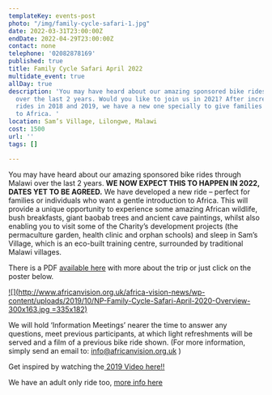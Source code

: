 ```yaml
---
templateKey: events-post
photo: "/img/family-cycle-safari-1.jpg"
date: 2022-03-31T23:00:00Z
endDate: 2022-04-29T23:00:00Z
contact: none
telephone: '02082878169'
published: true
title: Family Cycle Safari April 2022
multidate_event: true
allDay: true
description: 'You may have heard about our amazing sponsored bike rides through Malawi
  over the last 2 years. Would you like to join us in 2021? After incredible cycle
  rides in 2018 and 2019, we have a new one specially to give families a gentle introduction
  to Africa. '
location: Sam’s Village, Lilongwe, Malawi
cost: 1500
url: ''
tags: []

---
```

You may have heard about our amazing sponsored bike rides through Malawi over the last 2 years. **WE NOW EXPECT THIS TO HAPPEN IN 2022, DATES YET TO BE AGREED.** We have developed a new ride – perfect for families or individuals who want a gentle introduction to Africa. This will provide a unique opportunity to experience some amazing African wildlife, bush breakfasts, giant baobab trees and ancient cave paintings, whilst also enabling you to visit some of the Charity’s development projects (the permaculture garden, health clinic and orphan schools) and sleep in Sam’s Village, which is an eco-built training centre, surrounded by traditional Malawi villages.

There is a PDF [available here](http://www.africanvision.org.uk/africa-vision-news/wp-content/uploads/2019/10/NP-Family-Cycle-Safari-April-2020-Overview.pdf) with more about the trip or just click on the poster below.

[![](http://www.africanvision.org.uk/africa-vision-news/wp-content/uploads/2019/10/NP-Family-Cycle-Safari-April-2020-Overview-300x163.jpg =335x182)](http://www.africanvision.org.uk/africa-vision-news/wp-content/uploads/2019/10/NP-Family-Cycle-Safari-April-2020-Overview.pdf)

We will hold ‘Information Meetings’ nearer the time to answer any questions, meet previous participants, at which light refreshments will be served and a film of a previous bike ride shown. (For more information, simply send an email to: [info@africanvision.org.uk](mailto:info@africanvision.org.uk) )

Get inspired by watching the[ 2019 Video here!!](https://vimeo.com/352330947)

We have an adult only ride too, [more info here](http://www.africanvision.org.uk/africa-vision-news/wp-content/uploads/2019/10/NP-Malawi-Cycle-Challenge-Mulanje-Hike-May-2020-Overview.pdf)